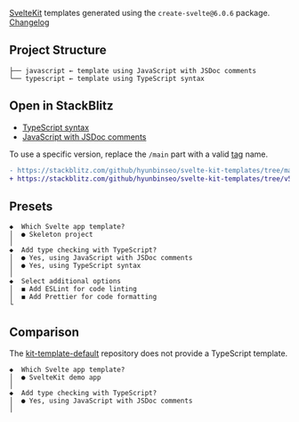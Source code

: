 [SvelteKit] templates generated using the `create-svelte@6.0.6` package. [Changelog]

[SvelteKit]: https://kit.svelte.dev/
[Changelog]: https://github.com/sveltejs/kit/blob/main/packages/create-svelte/CHANGELOG.md

## Project Structure

```
├── javascript ← template using JavaScript with JSDoc comments
└── typescript ← template using TypeScript syntax
```

## Open in StackBlitz

- [TypeScript syntax](https://stackblitz.com/github/hyunbinseo/svelte-kit-templates/tree/main/typescript?title=SvelteKit-TypeScript)
- [JavaScript with JSDoc comments](https://stackblitz.com/github/hyunbinseo/svelte-kit-templates/tree/main/javascript?title=SvelteKit-JSDoc)

To use a specific version, replace the `/main` part with a valid [tag] name.

[tag]: https://github.com/hyunbinseo/svelte-kit-templates/tags

```diff
- https://stackblitz.com/github/hyunbinseo/svelte-kit-templates/tree/main/typescript
+ https://stackblitz.com/github/hyunbinseo/svelte-kit-templates/tree/v5.0.0/typescript
```

## Presets

```
◆  Which Svelte app template?
│  ● Skeleton project
│
◆  Add type checking with TypeScript?
│  ● Yes, using JavaScript with JSDoc comments
│  ● Yes, using TypeScript syntax
│
◆  Select additional options
│  ◼ Add ESLint for code linting
│  ◼ Add Prettier for code formatting
└
```

## Comparison

The [kit-template-default] repository does not provide a TypeScript template.

```
◆  Which Svelte app template?
│  ● SvelteKit demo app
│
◆  Add type checking with TypeScript?
│  ● Yes, using JavaScript with JSDoc comments
│
```

[kit-template-default]: https://github.com/sveltejs/kit-template-default
